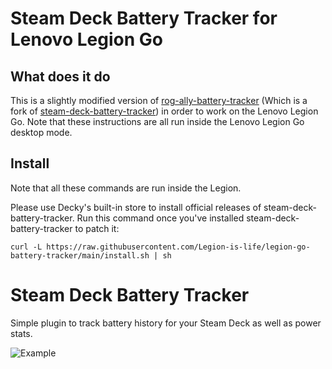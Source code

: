 # Steam Deck Battery Tracker for Lenovo Legion Go
## What does it do
This is a slightly modified version of [rog-ally-battery-tracker](https://github.com/Alexey-Batishcev/rog-ally-battery-tracker) (Which is a fork of [steam-deck-battery-tracker](https://github.com/safijari/steam-deck-battery-tracker)) in order to work on the Lenovo Legion Go. Note that these instructions are all run inside the Lenovo Legion Go desktop mode.

## Install
Note that all these commands are run inside the Legion.

Please use Decky's built-in store to install official releases of steam-deck-battery-tracker.
Run this command once you've installed steam-deck-battery-tracker to patch it:

    curl -L https://raw.githubusercontent.com/Legion-is-life/legion-go-battery-tracker/main/install.sh | sh

# Steam Deck Battery Tracker

Simple plugin to track battery history for your Steam Deck as well as power stats.

![Example](example.png)
